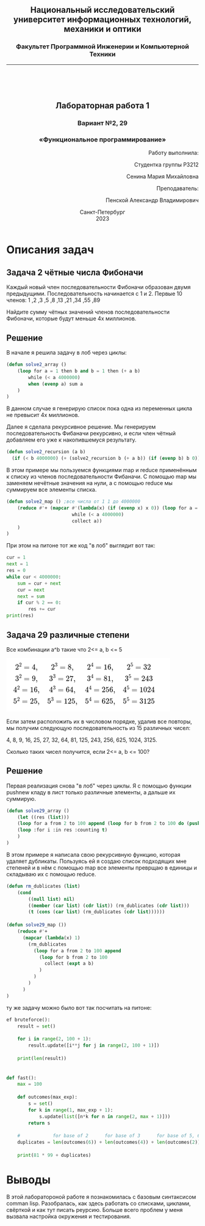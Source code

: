 ## <center> Национальный исследовательский университет информационных технологий, механики и оптики </center> 
### <center> Факультет Программной Инженерии и Компьютерной Техники </center> 
----
 <br /> 
 <br />
 <br />

## <center> Лабораторная работа 1 </center>

### <center>Вариант №2, 29</center>

### <center>«Функциональное программирование»</center>

<div style="text-align: right"> 

Работу выполнила:

Студентка группы P3212

Сенина Мария Михайловна

Преподаватель:

Пенской Александр Владимирович
</div>


<center>Санкт-Петербург</center>
<center>2023</center>

<div style="page-break-after: always; visibility: hidden">pagebreak</div>

# Описания задач

## Задача 2 чётные числа Фибоначи

Каждый новый член последовательности Фибоначи образован двумя предыдущими. Последовательность начинается с 1 и 2. 
Первые 10 членов:
1 ,2 ,3 ,5 ,8 ,13 ,21 ,34 ,55 ,89

Найдите сумму чётных значений членов последовательности Фибоначи, которые будут меньше 4х миллионов.

## Решение

В начале я решила задачу в лоб через циклы:

```lisp
(defun solve2_array ()
    (loop for a = 1 then b and b = 1 then (+ a b) 
        while (< a 4000000) 
        when (evenp a) sum a
    )
)
```
В данном случае я генерирую список пока одна из переменных цикла не превысит 4х миллионов.


Далее я сделала рекурсивное решение. Мы генерируем последовательность Фибаначи рекурсивно, и если член чётный добавляем его уже к накопившемуся результату.
```lisp
(defun solve2_recursion (a b)
  (if (< b 4000000) (+ (solve2_recursion b (+ a b)) (if (evenp b) b 0)) 0))
```

В этом примере мы пользуемся функциями map и reduce применённым к списку из членов последовательности Фибаначи.
С помощью map мы заменяем нечётные значения на нули, а с помощью reduce мы суммируем все элементы списка.
```lisp
(defun solve2_map () ;все числа от 1 1 до 4000000
    (reduce #'+ (mapcar #'(lambda(x) (if (evenp x) x 0)) (loop for a = 1 then b and b = 1 then (+ a b)
                        while (< a 4000000)
                        collect a))
    )
)
```

При этом на питоне тот же код "в лоб" выглядит вот так:
```python
cur = 1
next = 1
res = 0
while cur < 4000000:
    sum = cur + next
    cur = next
    next = sum
    if cur % 2 == 0:
        res += cur
print(res)
```

## Задача 29 различные степени

Все комбинации a^b такие что 2<= a, b <= 5

![степени](image.png)

Если затем расположить их в числовом порядке, удалив все повторы, мы получим следующую последовательность из 15 различных чисел:

4, 8, 9, 16, 25, 27, 32, 64, 81, 125, 243, 256, 625, 1024, 3125.

Сколько таких чисел получится, если 2<= a, b <= 100?

## Решение

Первая реализация снова "в лоб" через циклы. Я с помощью функции pushnew кладу в лист только различные элементы, а дальше их суммирую.
```lisp
(defun solve29_array ()
    (let ((res (list)))
    (loop for a from 2 to 100 append (loop for b from 2 to 100 do (pushnew (expt a b) res)))
    (loop :for i :in res :counting t)
    )
)
```

В этом примере я написала свою рекурсивную функцию, которая удаляет дубликаты. 
Пользуясь ей я создаю список подходящих мне степеней и в нём с помощью map все элементы преврщаю в единицы и складываю их с помощью reduce.

```lisp
(defun rm_dublicates (list)
    (cond
        ((null list) nil)
        ((member (car list) (cdr list)) (rm_dublicates (cdr list)))
        (t (cons (car list) (rm_dublicates (cdr list))))))

(defun solve29_map ())
    (reduce #'+
      (mapcar (lambda(x) 1)
        (rm_dublicates
          (loop for a from 2 to 100 append 
            (loop for b from 2 to 100 
              collect (expt a b)
            )
          )
        )
      )
)
```

ту же задачу можно было вот так посчитать на питоне:

```python
ef bruteforce():
    result = set()

    for i in range(2, 100 + 1):
        result.update([i**j for j in range(2, 100 + 1)])

    print(len(result))


def fast():
    max = 100

    def outcomes(max_exp):
        s = set()
        for k in range(1, max_exp + 1):
            s.update(list([n*k for n in range(2, max + 1)]))
        return s
    
    #            for base of 2      for base of 3      for base of 5, 6, 7, 10
    duplicates = len(outcomes(6)) + len(outcomes(4)) + len(outcomes(2)) * 4

    print(81 * 99 + duplicates)
```

# Выводы

В этой лаборатороной работе я познакомилась с базовым синтаксисом comman lisp. 
Разобралась, как здесь работать со списками, циклами, свёрткой и как тут писать реурсию. 
Больше всего проблем у меня вызвала настройка окружения и тестирования. 

